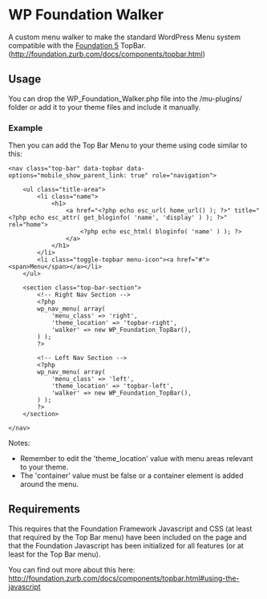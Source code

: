 # WP Foundation Walker

A custom menu walker to make the standard WordPress Menu system compatible with the [Foundation 5](http://foundation.zurb.com/) TopBar. (http://foundation.zurb.com/docs/components/topbar.html)

## Usage

You can drop the WP_Foundation_Walker.php file into the /mu-plugins/ folder or add it to your theme files and include it manually.

### Example

Then you can add the Top Bar Menu to your theme using code similar to this:

```
<nav class="top-bar" data-topbar data-options="mobile_show_parent_link: true" role="navigation">

    <ul class="title-area">
        <li class="name">
            <h1>
                <a href="<?php echo esc_url( home_url() ); ?>" title="<?php echo esc_attr( get_bloginfo( 'name', 'display' ) ); ?>" rel="home">
                    <?php echo esc_html( bloginfo( 'name' ) ); ?>
                </a>
            </h1>
        </li>
        <li class="toggle-topbar menu-icon"><a href="#"><span>Menu</span></a></li>
    </ul>

    <section class="top-bar-section">
        <!-- Right Nav Section -->
        <?php
        wp_nav_menu( array(
            'menu_class' => 'right',
            'theme_location' => 'topbar-right',
            'walker' => new WP_Foundation_TopBar(),
        ) );
        ?>

        <!-- Left Nav Section -->
        <?php
        wp_nav_menu( array(
            'menu_class' => 'left',
            'theme_location' => 'topbar-left',
            'walker' => new WP_Foundation_TopBar(),
        ) );
        ?>
    </section>

</nav>
```

Notes:
* Remember to edit the 'theme_location' value with menu areas relevant to your theme.
* The 'container' value must be false or a container element is added around the menu.

## Requirements

This requires that the Foundation Framework Javascript and CSS (at least that required by the Top Bar menu) have been included on the page and that the Foundation Javascript has been initialized for all features (or at least for the Top Bar menu).

You can find out more about this here: http://foundation.zurb.com/docs/components/topbar.html#using-the-javascript